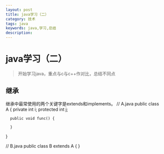 ```yaml
---
layout: post
title: java学习（二）
category: 技术
tags: java
keywords: java,学习,总结
description: 
---
```


# java学习（二）

> 开始学习java，重点与c与c++作对比，总结不同点

## 继承
继承中最常使用的两个关键字是extends和implements。
  // A.java
  public class A {
      private int i;
      protected int j;
   
      public void func() {
   
      }
  }
   
  // B.java
  public class B extends A {
  }



